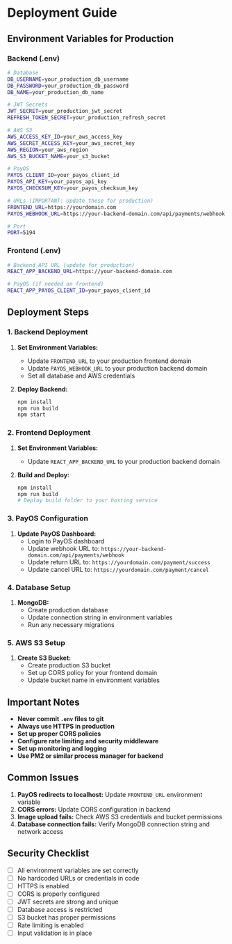 # Deployment Guide

## Environment Variables for Production

### Backend (.env)

```bash
# Database
DB_USERNAME=your_production_db_username
DB_PASSWORD=your_production_db_password
DB_NAME=your_production_db_name

# JWT Secrets
JWT_SECRET=your_production_jwt_secret
REFRESH_TOKEN_SECRET=your_production_refresh_secret

# AWS S3
AWS_ACCESS_KEY_ID=your_aws_access_key
AWS_SECRET_ACCESS_KEY=your_aws_secret_key
AWS_REGION=your_aws_region
AWS_S3_BUCKET_NAME=your_s3_bucket

# PayOS
PAYOS_CLIENT_ID=your_payos_client_id
PAYOS_API_KEY=your_payos_api_key
PAYOS_CHECKSUM_KEY=your_payos_checksum_key

# URLs (IMPORTANT: Update these for production)
FRONTEND_URL=https://yourdomain.com
PAYOS_WEBHOOK_URL=https://your-backend-domain.com/api/payments/webhook

# Port
PORT=5194
```

### Frontend (.env)

```bash
# Backend API URL (update for production)
REACT_APP_BACKEND_URL=https://your-backend-domain.com

# PayOS (if needed on frontend)
REACT_APP_PAYOS_CLIENT_ID=your_payos_client_id
```

## Deployment Steps

### 1. Backend Deployment

1. **Set Environment Variables:**
   - Update `FRONTEND_URL` to your production frontend domain
   - Update `PAYOS_WEBHOOK_URL` to your production backend domain
   - Set all database and AWS credentials

2. **Deploy Backend:**
   ```bash
   npm install
   npm run build
   npm start
   ```

### 2. Frontend Deployment

1. **Set Environment Variables:**
   - Update `REACT_APP_BACKEND_URL` to your production backend domain

2. **Build and Deploy:**
   ```bash
   npm install
   npm run build
   # Deploy build folder to your hosting service
   ```

### 3. PayOS Configuration

1. **Update PayOS Dashboard:**
   - Login to PayOS dashboard
   - Update webhook URL to: `https://your-backend-domain.com/api/payments/webhook`
   - Update return URL to: `https://yourdomain.com/payment/success`
   - Update cancel URL to: `https://yourdomain.com/payment/cancel`

### 4. Database Setup

1. **MongoDB:**
   - Create production database
   - Update connection string in environment variables
   - Run any necessary migrations

### 5. AWS S3 Setup

1. **Create S3 Bucket:**
   - Create production S3 bucket
   - Set up CORS policy for your frontend domain
   - Update bucket name in environment variables

## Important Notes

- **Never commit `.env` files to git**
- **Always use HTTPS in production**
- **Set up proper CORS policies**
- **Configure rate limiting and security middleware**
- **Set up monitoring and logging**
- **Use PM2 or similar process manager for backend**

## Common Issues

1. **PayOS redirects to localhost:** Update `FRONTEND_URL` environment variable
2. **CORS errors:** Update CORS configuration in backend
3. **Image upload fails:** Check AWS S3 credentials and bucket permissions
4. **Database connection fails:** Verify MongoDB connection string and network access

## Security Checklist

- [ ] All environment variables are set correctly
- [ ] No hardcoded URLs or credentials in code
- [ ] HTTPS is enabled
- [ ] CORS is properly configured
- [ ] JWT secrets are strong and unique
- [ ] Database access is restricted
- [ ] S3 bucket has proper permissions
- [ ] Rate limiting is enabled
- [ ] Input validation is in place
